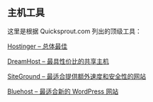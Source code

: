## 主机工具

这里是根据 Quicksprout.com 列出的顶级工具：

[Hostinger – 总体最佳](https://www.hostinger.com/)

[DreamHost – 最具性价比的共享主机](https://www.dreamhost.com/)

[SiteGround – 最适合提供额外速度和安全性的网站](https://www.siteground.com/)

[Bluehost – 最适合新的 WordPress 网站](http://bluehost.com)
